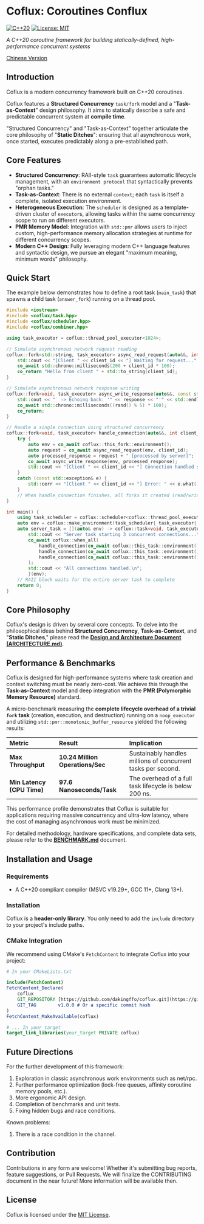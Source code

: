# Coflux: Coroutines Conflux

[![C++20](https://img.shields.io/badge/C++-20-blue.svg)](https://isocpp.org/std/the-standard)
[![License: MIT](https://img.shields.io/badge/License-MIT-yellow.svg)](https://opensource.org/licenses/MIT)

*A C++20 coroutine framework for building statically-defined, high-performance concurrent systems*

[Chinese Version](./README.zh.md)

## Introduction

Coflux is a modern concurrency framework built on C++20 coroutines.

Coflux features a **Structured Concurrency** `task/fork` model and a "**Task-as-Context**" design philosophy. It aims to statically describe a safe and predictable concurrent system at **compile time**.

"Structured Concurrency" and "Task-as-Context" together articulate the core philosophy of "**Static Ditches**": ensuring that all asynchronous work, once started, executes predictably along a pre-established path.

## Core Features

- **Structured Concurrency**: RAII-style `task` guarantees automatic lifecycle management, with an `environment protocol` that syntactically prevents "orphan tasks."
- **Task-as-Context**: There is no external `context`; each `task` is itself a complete, isolated execution environment.
- **Heterogeneous Execution**: The `scheduler` is designed as a template-driven cluster of `executor`s, allowing tasks within the same concurrency scope to run on different executors.
- **PMR Memory Model**: Integration with `std::pmr` allows users to inject custom, high-performance memory allocation strategies at runtime for different concurrency scopes.
- **Modern C++ Design**: Fully leveraging modern C++ language features and syntactic design, we pursue an elegant "maximum meaning, minimum words" philosophy.

## Quick Start

The example below demonstrates how to define a root task (`main_task`) that spawns a child task (`answer_fork`) running on a thread pool.

```cpp
#include <iostream>
#include <coflux/task.hpp>
#include <coflux/scheduler.hpp>
#include <coflux/combiner.hpp>

using task_executor = coflux::thread_pool_executor<1024>;

// Simulate asynchronous network request reading
coflux::fork<std::string, task_executor> async_read_request(auto&&, int client_id) {
    std::cout << "[Client " << client_id << "] Waiting for request..." << std::endl;
    co_await std::chrono::milliseconds(200 + client_id * 100);
    co_return "Hello from client " + std::to_string(client_id);
}

// Simulate asynchronous network response writing
coflux::fork<void, task_executor> async_write_response(auto&&, const std::string& response) {
    std::cout << "  -> Echoing back: '" << response << "'" << std::endl;
    co_await std::chrono::milliseconds((rand() % 5) * 100);
    co_return;
}

// Handle a single connection using structured concurrency
coflux::fork<void, task_executor> handle_connection(auto&&, int client_id) {
    try {
        auto env = co_await coflux::this_fork::environment();
        auto request = co_await async_read_request(env, client_id);
        auto processed_response = request + " [processed by server]";
        co_await async_write_response(env, processed_response);
        std::cout << "[Client " << client_id << "] Connection handled successfully." << std::endl;
    }
    catch (const std::exception& e) {
        std::cerr << "[Client " << client_id << "] Error: " << e.what() << std::endl;
    }
    // When handle_connection finishes, all forks it created (read/write) are automatically cleaned up.
}

int main() {
    using task_scheduler = coflux::scheduler<coflux::thread_pool_executor<1024>, coflux::timer_executor>;
    auto env = coflux::make_environment(task_scheduler{ task_executor{ 3 }, coflux::timer_executor{} });
    auto server_task = [](auto& env) -> coflux::task<void, task_executor, task_scheduler> {
        std::cout << "Server task starting 3 concurrent connections...\n";
        co_await coflux::when_all(
            handle_connection(co_await coflux::this_task::environment(), 1),
            handle_connection(co_await coflux::this_task::environment(), 2),
            handle_connection(co_await coflux::this_task::environment(), 3)
        );
        std::cout << "All connections handled.\n";
        }(env);
    // RAII block waits for the entire server task to complete
    return 0;
}
```

## Core Philosophy

Coflux's design is driven by several core concepts. To delve into the philosophical ideas behind **Structured Concurrency**, **Task-as-Context**, and "**Static Ditches**," please read the **[Design and Architecture Document (ARCHITECTURE.md)](./ARCHITECTURE.en.md)**.

## Performance & Benchmarks

Coflux is designed for high-performance systems where task creation and context switching must be nearly zero-cost. We achieve this through the **Task-as-Context** model and deep integration with the **PMR (Polymorphic Memory Resource)** standard.

A micro-benchmark measuring the **complete lifecycle overhead of a trivial `fork` task** (creation, execution, and destruction) running on a `noop_executor` and utilizing `std::pmr::monotonic_buffer_resource` yielded the following results:

| Metric | Result | Implication |
| :--- | :--- | :--- |
| **Max Throughput** | **$10.24 \text{ Million Operations/Sec}$** | Sustainably handles millions of concurrent tasks per second. |
| **Min Latency (CPU Time)** | **$97.6 \text{ Nanoseconds/Task}$** | The overhead of a full task lifecycle is below 200 ns. |

This performance profile demonstrates that Coflux is suitable for applications requiring massive concurrency and ultra-low latency, where the cost of managing asynchronous work must be minimized.

For detailed methodology, hardware specifications, and complete data sets, please refer to the **[BENCHMARK.md](./BENCHMARK.en.md)** document.

## Installation and Usage

### Requirements

  - A C++20 compliant compiler (MSVC v19.29+, GCC 11+, Clang 13+).

### Installation

Coflux is a **header-only library**. You only need to add the `include` directory to your project's include paths.

### CMake Integration

We recommend using CMake's `FetchContent` to integrate Coflux into your project:

```cmake
# In your CMakeLists.txt

include(FetchContent)
FetchContent_Declare(
    coflux
    GIT_REPOSITORY [https://github.com/dakingffo/coflux.git](https://github.com/dakingffo/coflux.git)
    GIT_TAG        v1.0.0 # Or a specific commit hash
)
FetchContent_MakeAvailable(coflux)

# ... In your target
target_link_libraries(your_target PRIVATE coflux)
```

## Future Directions

For the further development of this framework:

1.  Exploration in classic asynchronous work environments such as net/rpc.
2.  Further performance optimization (lock-free queues, affinity coroutine memory pools, etc.).
3.  More ergonomic API design.
4.  Completion of benchmarks and unit tests.
5.  Fixing hidden bugs and race conditions.
   
Known problems:
1. There is a race condition in the channel.
   
## Contribution

Contributions in any form are welcome\! Whether it's submitting bug reports, feature suggestions, or Pull Requests.
We will finalize the CONTRIBUTING document in the near future\! More information will be available then.

## License

Coflux is licensed under the [MIT License](https://www.google.com/search?q=./LICENSE).